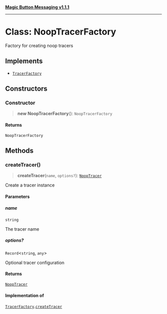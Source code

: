 [**Magic Button Messaging v1.1.1**](../README.md)

***

# Class: NoopTracerFactory

Factory for creating noop tracers

## Implements

- [`TracerFactory`](../interfaces/TracerFactory.md)

## Constructors

### Constructor

> **new NoopTracerFactory**(): `NoopTracerFactory`

#### Returns

`NoopTracerFactory`

## Methods

### createTracer()

> **createTracer**(`name`, `options?`): [`NoopTracer`](NoopTracer.md)

Create a tracer instance

#### Parameters

##### name

`string`

The tracer name

##### options?

`Record`\<`string`, `any`\>

Optional tracer configuration

#### Returns

[`NoopTracer`](NoopTracer.md)

#### Implementation of

[`TracerFactory`](../interfaces/TracerFactory.md).[`createTracer`](../interfaces/TracerFactory.md#createtracer)
